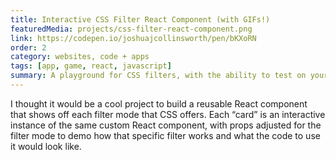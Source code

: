 ```yaml
---
title: Interactive CSS Filter React Component (with GIFs!)
featuredMedia: projects/css-filter-react-component.png
link: https://codepen.io/joshuajcollinsworth/pen/bKXoRN
order: 2
category: websites, code + apps
tags: [app, game, react, javascript]
summary: A playground for CSS filters, with the ability to test on your own images.
---
```


I thought it would be a cool project to build a reusable React component that shows off each filter mode that CSS offers. Each “card” is an interactive instance of the same custom React <Filter /> component, with props adjusted for the filter mode to demo how that specific filter works and what the code to use it would look like.
